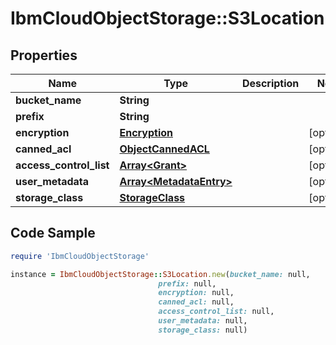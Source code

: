 # IbmCloudObjectStorage::S3Location

## Properties

Name | Type | Description | Notes
------------ | ------------- | ------------- | -------------
**bucket_name** | **String** |  | 
**prefix** | **String** |  | 
**encryption** | [**Encryption**](Encryption.md) |  | [optional] 
**canned_acl** | [**ObjectCannedACL**](ObjectCannedACL.md) |  | [optional] 
**access_control_list** | [**Array&lt;Grant&gt;**](Grant.md) |  | [optional] 
**user_metadata** | [**Array&lt;MetadataEntry&gt;**](MetadataEntry.md) |  | [optional] 
**storage_class** | [**StorageClass**](StorageClass.md) |  | [optional] 

## Code Sample

```ruby
require 'IbmCloudObjectStorage'

instance = IbmCloudObjectStorage::S3Location.new(bucket_name: null,
                                 prefix: null,
                                 encryption: null,
                                 canned_acl: null,
                                 access_control_list: null,
                                 user_metadata: null,
                                 storage_class: null)
```


